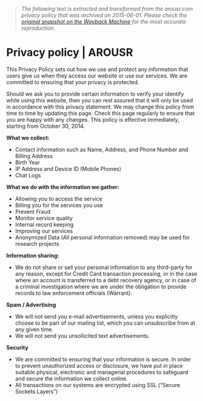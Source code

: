 > *The following text is extracted and transformed from the arousr.com privacy policy that was archived on 2015-06-01. Please check the [original snapshot on the Wayback Machine](https://web.archive.org/web/20150601081520id_/http%3A//arousr.com/privacy-policy) for the most accurate reproduction.*

# Privacy policy | AROUSR

This Privacy Policy sets out how we use and protect any information that users give us when they access our website or use our services. We are committed to ensuring that your privacy is protected.

Should we ask you to provide certain information to verify your identify while using this website, then you can rest assured that it will only be used in accordance with this privacy statement. We may change this policy from time to time by updating this page. Check this page regularly to ensure that you are happy with any changes. This policy is effective immediately, starting from October 30, 2014.

**What we collect:**

  * Contact information such as Name, Address, and Phone Number and Billing Address
  * Birth Year
  * IP Address and Device ID (Mobile Phones)
  * Chat Logs



**What we do with the information we gather:**

  * Allowing you to access the service
  * Billing you for the services you use
  * Prevent Fraud
  * Monitor service quality
  * Internal record keeping
  * Improving our services
  * Anonymized Data (All personal information removed) may be used for research projects



**Information sharing:**

  * We do not share or sell your personal information to any third-party for any reason, except for Credit Card transaction processing, or in the case where an account is transferred to a debt recovery agency, or in case of a criminal investigation where we are under the obligation to provide records to law enforcement officials (Warrant).



**Spam / Advertising**

  * We will not send you e-mail advertisements, unless you explicitly choose to be part of our mailing list, which you can unsubscribe from at any given time.
  * We will not send you unsollicited text advertisements.



**Security**

  * We are committed to ensuring that your information is secure. In order to prevent unauthorized access or disclosure, we have put in place suitable physical, electronic and managerial procedures to safeguard and secure the information we collect online.
  * All transactions on our systems are encrypted using SSL (“Secure Sockets Layers”)


